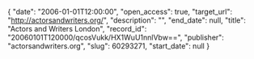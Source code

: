{
  "date": "2006-01-01T12:00:00", 
  "open_access": true, 
  "target_url": "http://actorsandwriters.org/", 
  "description": "", 
  "end_date": null, 
  "title": "Actors and Writers London", 
  "record_id": "20060101T120000/qcosVukk/HX1WuU1nnlVbw==", 
  "publisher": "actorsandwriters.org", 
  "slug": 60293271, 
  "start_date": null
}

